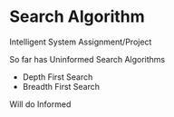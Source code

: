 # Search Algorithm
Intelligent System Assignment/Project

So far has Uninformed Search Algorithms
- Depth First Search
- Breadth First Search

Will do Informed 
